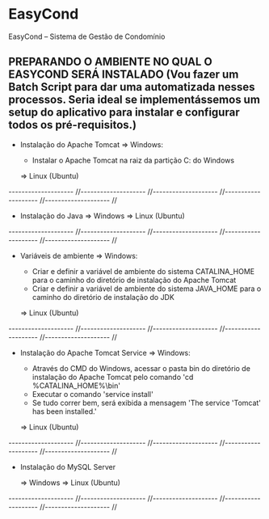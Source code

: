 # EasyCond
EasyCond – Sistema de Gestão de Condomínio


PREPARANDO O AMBIENTE NO QUAL O EASYCOND SERÁ INSTALADO 
(Vou fazer um Batch Script para dar uma automatizada nesses processos. 
Seria ideal se implementássemos um setup do aplicativo para instalar e configurar todos os pré-requisitos.)
-------------------------------------------------------

- Instalação do Apache Tomcat
  =>  Windows:    
    * Instalar o Apache Tomcat na raiz da partição C: do Windows
    
  => Linux (Ubuntu)
  
-------------------- //-------------------- //-------------------- //-------------------- //-------------------- //  

- Instalação do Java
  => Windows
  => Linux (Ubuntu)
  
-------------------- //-------------------- //-------------------- //-------------------- //-------------------- //  

- Variáveis de ambiente 
  => Windows:
    * Criar e definir a variável de ambiente do sistema CATALINA_HOME para o caminho do diretório de instalação do Apache Tomcat
    * Criar e definir a variável de ambiente do sistema JAVA_HOME para o caminho do diretório de instalação do JDK
    
  => Linux (Ubuntu)
  
 -------------------- //-------------------- //-------------------- //-------------------- //-------------------- //   
    
- Instalação do Apache Tomcat Service
  =>  Windows:    
    * Através do CMD do Windows, acessar o pasta bin do diretório de instalação do Apache Tomcat pelo comando 
    'cd %CATALINA_HOME%\bin'
    * Executar o comando 'service install'
    * Se tudo correr bem, será exibida a mensagem 'The service 'Tomcat' has been installed.'  
    
  => Linux (Ubuntu)
  
 -------------------- //-------------------- //-------------------- //-------------------- //-------------------- //   
   
- Instalação do MySQL Server

  => Windows
  => Linux (Ubuntu)
  
-------------------- //-------------------- //-------------------- //-------------------- //-------------------- //
    
